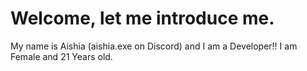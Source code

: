 # Welcome, let me introduce me.
My name is Aishia (aishia.exe on Discord) and I am a Developer!!
I am Female and 21 Years old.
